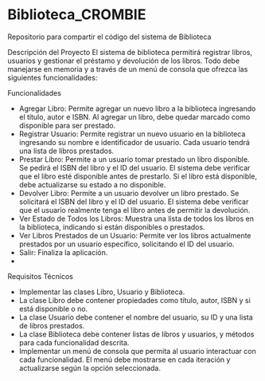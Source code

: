 # Biblioteca_CROMBIE
Repositorio para compartir el código del sistema de Biblioteca

Descripción del Proyecto
El sistema de biblioteca permitirá registrar libros, usuarios y gestionar el préstamo y devolución de los libros. Todo debe manejarse en memoria y a través de un menú de consola que ofrezca las siguientes funcionalidades:

Funcionalidades
- Agregar Libro: Permite agregar un nuevo libro a la biblioteca ingresando el título, autor e ISBN. Al agregar un libro, debe quedar marcado como disponible para ser prestado.
- Registrar Usuario: Permite registrar un nuevo usuario en la biblioteca ingresando su nombre e identificador de usuario. Cada usuario tendrá una lista de libros prestados.
- Prestar Libro: Permite a un usuario tomar prestado un libro disponible. Se pedirá el ISBN del libro y el ID del usuario. El sistema debe verificar que el libro esté disponible antes de prestarlo. Si el libro está disponible, debe actualizarse su estado a no disponible.
- Devolver Libro: Permite a un usuario devolver un libro prestado. Se solicitará el ISBN del libro y el ID del usuario. El sistema debe verificar que el usuario realmente tenga el libro antes de permitir la devolución.
- Ver Estado de Todos los Libros: Muestra una lista de todos los libros en la biblioteca, indicando si están disponibles o prestados.
- Ver Libros Prestados de un Usuario: Permite ver los libros actualmente prestados por un usuario específico, solicitando el ID del usuario.
- Salir: Finaliza la aplicación.
- 
Requisitos Técnicos
- Implementar las clases Libro, Usuario y Biblioteca.
- La clase Libro debe contener propiedades como título, autor, ISBN y si está disponible o no.
- La clase Usuario debe contener el nombre del usuario, su ID y una lista de libros prestados.
- La clase Biblioteca debe contener listas de libros y usuarios, y métodos para cada funcionalidad descrita.
- Implementar un menú de consola que permita al usuario interactuar con cada funcionalidad. El menú debe mostrarse en cada iteración y actualizarse según la opción seleccionada.
